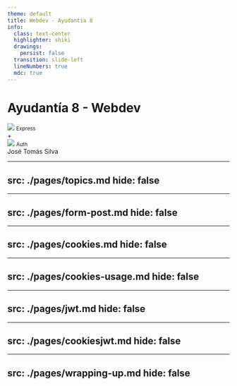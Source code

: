 ```yaml
---
theme: default
title: Webdev - Ayudantia 8
info:
  class: text-center
  highlighter: shiki
  drawings:
    persist: false
  transition: slide-left
  lineNumbers: true
  mdc: true
---
```


<div class="text-cente flex flex-col items-center justify-center h-full">

# Ayudantía 8 - Webdev

<div class="flex gap-4 items-center justify-center">
<div>
<img src="https://cdn.icon-icons.com/icons2/2699/PNG/512/expressjs_logo_icon_169185.png" class="w-36 p-6 bg-white/90 mt-10 rounded-md object-contain"/>
<small>Express</small>
</div>
<span class="block h-fit">+</span>
<div>
<img src="https://cdn.dribbble.com/users/3567556/screenshots/18216035/media/6ba2b7f1c75e21614ffe124331492315.png?resize=1600x1200&vertical=center" class="size-36  bg-white/90 mt-10 rounded-md object-cover"/>
<small>Auth</small>

</div>

</div>
<span class=" text-xs absolute bottom-4 right-10">José Tomás Silva</span>
</div>

---
src: ./pages/topics.md
hide: false
---

---
src: ./pages/form-post.md
hide: false
---

---
src: ./pages/cookies.md
hide: false
---

---
src: ./pages/cookies-usage.md
hide: false
---

---
src: ./pages/jwt.md
hide: false
---

---
src: ./pages/cookiesjwt.md
hide: false
---

---
src: ./pages/wrapping-up.md
hide: false
---